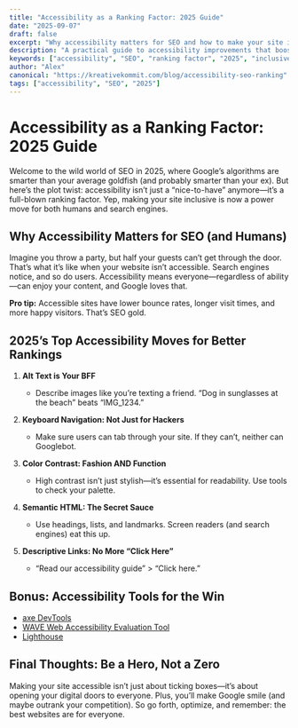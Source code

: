 ```yaml
---
title: "Accessibility as a Ranking Factor: 2025 Guide"
date: "2025-09-07"
draft: false
excerpt: "Why accessibility matters for SEO and how to make your site inclusive in 2025."
description: "A practical guide to accessibility improvements that boost SEO and user experience."
keywords: ["accessibility", "SEO", "ranking factor", "2025", "inclusive design"]
author: "Alex"
canonical: "https://kreativekommit.com/blog/accessibility-seo-ranking"
tags: ["accessibility", "SEO", "2025"]
---
```


# Accessibility as a Ranking Factor: 2025 Guide


Welcome to the wild world of SEO in 2025, where Google’s algorithms are smarter than your average goldfish (and probably smarter than your ex). But here’s the plot twist: accessibility isn’t just a “nice-to-have” anymore—it’s a full-blown ranking factor. Yep, making your site inclusive is now a power move for both humans and search engines.

## Why Accessibility Matters for SEO (and Humans)

Imagine you throw a party, but half your guests can’t get through the door. That’s what it’s like when your website isn’t accessible. Search engines notice, and so do users. Accessibility means everyone—regardless of ability—can enjoy your content, and Google loves that.

**Pro tip:** Accessible sites have lower bounce rates, longer visit times, and more happy visitors. That’s SEO gold.

## 2025’s Top Accessibility Moves for Better Rankings

1. **Alt Text is Your BFF**
	- Describe images like you’re texting a friend. “Dog in sunglasses at the beach” beats “IMG_1234.”

2. **Keyboard Navigation: Not Just for Hackers**
	- Make sure users can tab through your site. If they can’t, neither can Googlebot.

3. **Color Contrast: Fashion AND Function**
	- High contrast isn’t just stylish—it’s essential for readability. Use tools to check your palette.

4. **Semantic HTML: The Secret Sauce**
	- Use headings, lists, and landmarks. Screen readers (and search engines) eat this up.

5. **Descriptive Links: No More “Click Here”**
	- “Read our accessibility guide” > “Click here.”

## Bonus: Accessibility Tools for the Win

- [axe DevTools](https://www.deque.com/axe/devtools/)
- [WAVE Web Accessibility Evaluation Tool](https://wave.webaim.org/)
- [Lighthouse](https://developers.google.com/web/tools/lighthouse)

## Final Thoughts: Be a Hero, Not a Zero

Making your site accessible isn’t just about ticking boxes—it’s about opening your digital doors to everyone. Plus, you’ll make Google smile (and maybe outrank your competition). So go forth, optimize, and remember: the best websites are for everyone.
